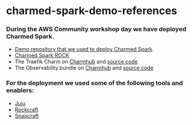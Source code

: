 # charmed-spark-demo-references

### During the AWS Community workshop day we have deployed Charmed Spark.

- [Demo repository that we used to deploy Charmed Spark](https://github.com/operatorinc/charmed-spark-demo).
- [Charmed Spark ROCK](https://github.com/canonical/charmed-spark-rock)
- The Traefik Charm on [Charmhub](https://charmhub.io/traefik-k8s) and [source code](https://github.com/canonical/traefik-k8s-operator)
- The Observability bundle on [Charmhub](https://charmhub.io/cos-lite) and [source code](https://github.com/canonical/cos-lite-bundle)

### For the deployment we used some of the following tools and enablers:
- [Juju](https://juju.is/)
- [Rockcraft](https://canonical-rockcraft.readthedocs-hosted.com/en/latest/)
- [Snapcraft](https://snapcraft.io/docs)
